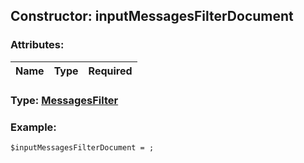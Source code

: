 ## Constructor: inputMessagesFilterDocument  

### Attributes:

| Name     |    Type       | Required |
|----------|:-------------:|---------:|


### Type: [MessagesFilter](../types/MessagesFilter.md)

### Example:


```
$inputMessagesFilterDocument = ;
```